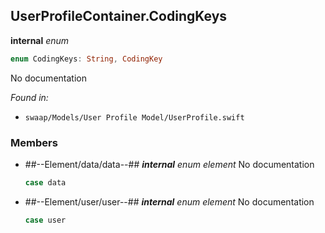 ## UserProfileContainer.CodingKeys

**internal** *enum*

```swift
enum CodingKeys: String, CodingKey
```

No documentation



*Found in:*

* `swaap/Models/User Profile Model/UserProfile.swift`


### Members



* ##--Element/data/data--##
	***internal*** *enum element*
	No documentation
	```swift
	case data
	```

* ##--Element/user/user--##
	***internal*** *enum element*
	No documentation
	```swift
	case user
	```


